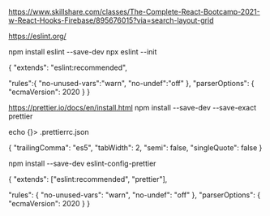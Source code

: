 https://www.skillshare.com/classes/The-Complete-React-Bootcamp-2021-w-React-Hooks-Firebase/895676015?via=search-layout-grid

https://eslint.org/

npm install eslint --save-dev
npx eslint --init

{
"extends": "eslint:recommended",

"rules":{
"no-unused-vars":"warn",
"no-undef":"off"
},
"parserOptions": {
"ecmaVersion": 2020
}
}

https://prettier.io/docs/en/install.html
npm install --save-dev --save-exact prettier

echo {}> .prettierrc.json

{
"trailingComma": "es5",
"tabWidth": 2,
"semi": false,
"singleQuote": false
}

npm install --save-dev eslint-config-prettier

{
"extends": ["eslint:recommended", "prettier"],

"rules": {
"no-unused-vars": "warn",
"no-undef": "off"
},
"parserOptions": {
"ecmaVersion": 2020
}
}
